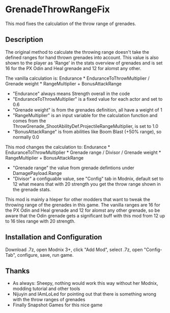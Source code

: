 ﻿# GrenadeThrowRangeFix
This mod fixes the calculation of the throw range of grenades.

## Description
The original method to calculate the throwing range doesn't take the defined ranges for hand thrown grenades into account.
This value is also shown to the player as 'Range' in the stats overview of grenades and is set 16 for the PX Odin and Heal grenade and 12 for alomst any other.

The vanilla calculation is:
Endurance * EnduranceToThrowMultiplier / Grenade weight * RangeMultiplier + BonusAttackRange
- "Endurance" always means Strength overall in the code
- "EnduranceToThrowMultiplier" is a fixed value for each actor and set to 0.6
- "Grenade weight" is from the grenades definition, all have a weight of 1
- "RangeMultiplier" is an input variable for the calculation function and comes from the ThrowGrenade_ShootAbilityDef.ProjectileRangeMultiplier, is set to 1.0
- "BonusAttackRange" is from abilities like Boom Blast (+50% range), so normally 0.0

This mod changes the calculation to:
Endurance * EnduranceToThrowMultiplier * Grenade range / Divisor / Grenade weight * RangeMultiplier + BonusAttackRange
- "Grenade range" the value from grenade defintions under DamagePayload.Range
- "Divisor" a configuable value, see "Config" tab in Modnix, default set to 12 what means that with 20 strength you get the throw range shown in the grenade stats.

This mod is mainly a hleper for other modders that want to tweak the throwing range of the grenades in this game.
The vanilla ranges are 16 for the PX Odin and Heal grenade and 12 for alomst any other grenade, so be aware that the Odin grenade gets a significant buff with this mod from 12 up to 16 tiles range with 20 strength.

## Installation and Configuration
Download .7z, open Modnix 3+, click "Add Mod", select .7z, open "Config-Tab", configure, save, run game.

## Thanks
* As always: Sheepy, nothing would work this way without her Modnix, modding tutorial and other tools
* Nijuyin and IAmLoLed for pointing out that there is something wrong with the throw ranges of grenades
* Finally Snapshot Games for this nice game